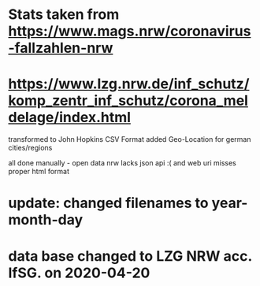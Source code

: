 # Stats taken from https://www.mags.nrw/coronavirus-fallzahlen-nrw
# https://www.lzg.nrw.de/inf_schutz/komp_zentr_inf_schutz/corona_meldelage/index.html

transformed to John Hopkins CSV Format
added Geo-Location for german cities/regions

all done manually - open data nrw lacks json api :(
and web uri misses proper html format

# update: changed filenames to year-month-day
# data base changed to LZG NRW acc. IfSG. on 2020-04-20
